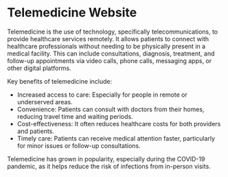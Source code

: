 # Telemedicine Website

Telemedicine is the use of technology, specifically telecommunications, to provide healthcare services remotely. It allows patients to connect with healthcare professionals without needing to be physically present in a medical facility. This can include consultations, diagnosis, treatment, and follow-up appointments via video calls, phone calls, messaging apps, or other digital platforms.

Key benefits of telemedicine include:

- Increased access to care: Especially for people in remote or underserved areas.
- Convenience: Patients can consult with doctors from their homes, reducing travel time and waiting periods.
- Cost-effectiveness: It often reduces healthcare costs for both providers and patients.
- Timely care: Patients can receive medical attention faster, particularly for minor issues or follow-up consultations.
  
Telemedicine has grown in popularity, especially during the COVID-19 pandemic, as it helps reduce the risk of infections from in-person visits.
